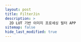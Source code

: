 ```yaml
---
layout: post
title: FilterJin
description: >
  2D LUT 기반 이미지 프로세싱 필터 APP
sitemap: false
hide_last_modified: true
---
```

